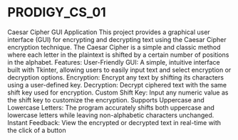 # PRODIGY_CS_01
Caesar Cipher GUI Application  This project provides a graphical user interface (GUI) for encrypting and decrypting text using the Caesar Cipher encryption technique. 
The Caesar Cipher is a simple and classic method where each letter in the plaintext is shifted by a certain number of positions in the alphabet.
Features:
User-Friendly GUI: A simple, intuitive interface built with Tkinter, allowing users to easily input text and select encryption or decryption options.
    Encryption: Encrypt any text by shifting its characters using a user-defined key.
    Decryption: Decrypt ciphered text with the same shift key used for encryption.
    Custom Shift Key: Input any numeric value as the shift key to customize the encryption.
    Supports Uppercase and Lowercase Letters: The program accurately shifts both uppercase and lowercase letters while leaving non-alphabetic characters unchanged.
    Instant Feedback: View the encrypted or decrypted text in real-time with the click of a button
    


    
